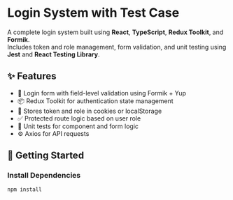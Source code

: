 # Login System with Test Case

A complete login system built using **React**, **TypeScript**, **Redux Toolkit**, and **Formik**.  
Includes token and role management, form validation, and unit testing using **Jest** and **React Testing Library**.

## ✨ Features

- 🔐 Login form with field-level validation using Formik + Yup
- 📦 Redux Toolkit for authentication state management
- 🍪 Stores token and role in cookies or localStorage
- ✅ Protected route logic based on user role
- 🧪 Unit tests for component and form logic
- ⚙️ Axios for API requests

## 🚀 Getting Started

### Install Dependencies
```bash
npm install
